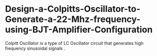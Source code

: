 # Design-a-Colpitts-Oscillator-to-Generate-a-22-Mhz-frequency-using-BJT-Amplifier-Configuration
Colpitt Oscillator is a type of LC Oscillator circuit that generates high frequency sinusoidal signals . 
